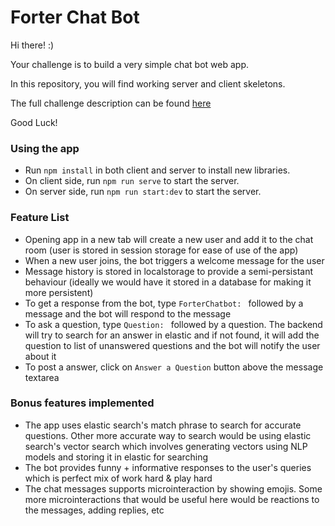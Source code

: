 # Forter Chat Bot

Hi there! :)

Your challenge is to build a very simple chat bot web app.

In this repository, you will find working server and client skeletons.

The full challenge description can be found [here](https://docs.google.com/document/d/1g9d3-i1bCUSCMYMcodb_YKX6J8K2QmeVT4S4qUyeZH8/edit?usp=sharing)

Good Luck!

### Using the app

-   Run `npm install` in both client and server to install new libraries.
-   On client side, run `npm run serve` to start the server.
-   On server side, run `npm run start:dev` to start the server.

### Feature List

-   Opening app in a new tab will create a new user and add it to the chat room (user is stored in session storage for ease of use of the app)
-   When a new user joins, the bot triggers a welcome message for the user
-   Message history is stored in localstorage to provide a semi-persistant behaviour (ideally we would have it stored in a database for making it more persistent)
-   To get a response from the bot, type `ForterChatbot: ` followed by a message and the bot will respond to the message
-   To ask a question, type `Question: ` followed by a question. The backend will try to search for an answer in elastic and if not found, it will add the question to list of unanswered questions and the bot will notify the user about it
-   To post a answer, click on `Answer a Question` button above the message textarea

### Bonus features implemented

-   The app uses elastic search's match phrase to search for accurate questions. Other more accurate way to search would be using elastic search's vector search which involves generating vectors using NLP models and storing it in elastic for searching
-   The bot provides funny + informative responses to the user's queries which is perfect mix of work hard & play hard
-   The chat messages supports microinteraction by showing emojis. Some more microinteractions that would be useful here would be reactions to the messages, adding replies, etc

